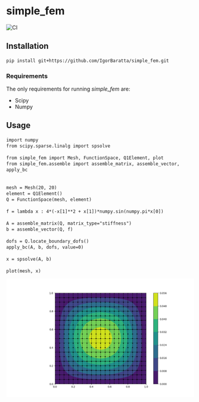 # simple_fem

![CI](https://github.com/IgorBaratta/simple_fem/workflows/CI/badge.svg)

## Installation

```bash
pip install git+https://github.com/IgorBaratta/simple_fem.git
```

### Requirements

The only requirements for running _simple_fem_ are:

- Scipy
- Numpy

## Usage

```python3
import numpy
from scipy.sparse.linalg import spsolve

from simple_fem import Mesh, FunctionSpace, Q1Element, plot
from simple_fem.assemble import assemble_matrix, assemble_vector, apply_bc


mesh = Mesh(20, 20)
element = Q1Element()
Q = FunctionSpace(mesh, element)

f = lambda x : 4*(-x[1]**2 + x[1])*numpy.sin(numpy.pi*x[0])

A = assemble_matrix(Q, matrix_type="stiffness")
b = assemble_vector(Q, f)

dofs = Q.locate_boundary_dofs()
apply_bc(A, b, dofs, value=0)

x = spsolve(A, b)

plot(mesh, x)

```

![Image of Yaktocat](https://github.com/IgorBaratta/simple_fem/blob/master/demo/poisson.png)
